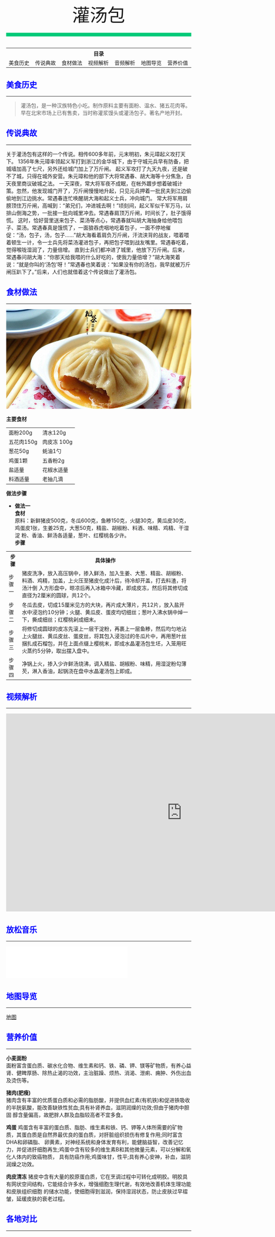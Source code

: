 <div align="center">
    <font face="黑体" size="8">灌汤包</font>
</div><br>
<div style="background-color: #00CA79;height: 10px"></div>
<br>
<table style="border:none;">
    <tr>
        <th colspan="7"style="border:none;width: 850px">
            目录
        </th>
    </tr>
    <tr style="width: 500px; border:none;">
        <td style="border:none">
        美食历史
        </td>
        <td style="border:none">
        传说典故
        </td>
        <td style="border:none">
        食材做法
        </td>
        <td style="border:none">
        视频解析
        </td>
        <td style="border:none">
        音频解析
        </td>
        <td style="border:none">
        地图导览
        </td>
        <td style="border:none">
        营养价值
        </td>
    </tr>
</table>

## <font color="blue">美食历史</font>

---

>灌汤包，是一种汉族特色小吃。制作原料主要有面粉、温水、猪五花肉等。早在北宋市场上已有售卖，当时称灌浆馒头或灌汤包子。著名产地开封。

## <font color="blue">传说典故</font>

---

关于灌汤包有这样的一个传说。相传600多年前，元末明初，朱元璋起义攻打天下。
1356年朱元璋率领起义军打到浙江的金华城下，由于守城元兵早有防备，把城墙加高了七尺，另外还给城门加上了万斤闸。
起义军攻打了九天九夜，还是破不了城，只得在城外安营。朱元璋和他的部下大将常遇春、胡大海等十分焦急，白天夜里商议破城之法。
一天深夜，常大将军夜不成眠，在帐外踱步想着破城计策。忽然，他发现城门开了，万斤闸慢慢地升起，只见元兵押着一批民夫到江边偷偷地到江边挑水。常遇春连忙唤醒胡大海和起义士兵，冲向城门。
常大将军用肩膀顶住万斤闸，高喊到：“弟兄们，冲进城去啊！”顷刻间，起义军似千军万马，以排山倒海之势，一批接一批向城里冲去。常遇春肩顶万斤闸，时间长了，肚子饿得慌。
这时，恰好营里送来包子、菜汤等点心，常遇春就叫胡大海抽身给他喂包子、菜汤。常遇春真是饿慌了，一面狼吞虎咽地吃着包子，一面不停地催促：“汤，包子，汤，包子……”胡大海看着肩负万斤闸，汗流浃背的战友，喂着喂着顿生一计，令一士兵先将菜汤灌进包子，再把包子喂到战友嘴里。常遇春吃着，觉得喉咙湿润了，力量倍增。
直到士兵们都冲进了城里，他放下万斤闸。后来，常遇春问胡大海：“你那天给我喂的什么好吃的，使我力量倍增？”胡大海笑着说：“就是你叫的‘汤包’呀！”常遇春也笑着说：“如果没有你的汤包，我早就被万斤闸压趴下了。”后来，人们也就借着这个传说做出了灌汤包。

## <font color="blue">食材做法</font>

---

![灌汤包](../../img/灌汤包.png)

**主要食材**<br>

<table>
    <tr>
        <td>面粉200g</td>
        <td>清水120g</td>
    </tr>
    <tr>
        <td>五花肉150g</td>
        <td>肉皮冻 100g</td>
    </tr>
    <tr>
        <td>葱花50g</td>
        <td>蚝油1勺</td>
    </tr>
    <tr>
        <td>鸡蛋1颗</td>
        <td>五香粉2g</td>
    </tr>
    <tr>
        <td>盐适量</td>
        <td>花椒水适量</td>
    </tr>
    <tr>
        <td>料酒适量</td>
        <td>老抽几滴</td>
    </tr>
</table>

<!--
| 面粉200g | 清水120g | 五花肉150g                                   |
|--------|--------|-------------------------------------------|
| 葱花50g  | 耗油1勺   | [肉皮冻](/laravel/base/materials/肉皮冻.md)100g |
| 鸡蛋1颗   | 五香粉2g  | 盐适量                                       |
| 料酒适量   | 花椒水适量  | 老抽几滴                                      | -->

**做法步骤**<br>
- **做法一**<br>
  **食材**<br>
  原料：新鲜猪皮500克，冬瓜600克，鱼糁150克，火腿30克，黄瓜皮30克，鸡蛋皮1张，生姜25克，大葱50克，精盐、胡椒粉、料酒、味精、鸡精、干湿淀
  粉、香油、鲜汤各适量，葱叶、红樱桃各少许。<br>
  **步骤**<br>

<table>
    <tr>
        <th>步骤</th>
        <th>具体操作</th>
    </tr>
    <tr>
        <td>步骤一</td>
        <td>猪皮洗净，放入高压锅中，掺入鲜汤，加入生姜、大葱、精盐、胡椒粉、料酒、鸡精，加盖，上火压至猪皮化成汁后，待冷却开盖，打去料渣，将汤汁倒
        入方形盘中，晾凉后再入冰箱中冷藏，即成皮冻，然后将其修切成直径为2厘米的圆球，共12个。</td>
    </tr>
    <tr>
        <td>步骤二</td>
        <td>冬瓜去皮，切成15厘米见方的大块，再片成大薄片，共12片，放入盐开水中浸泡约10分钟；火腿、黄瓜皮、蛋皮均切细丝；葱叶入沸水锅中焯一下，撕成细丝；红樱桃剁成细末。</td>
    </tr>
    <tr>
        <td>步骤三</td>
        <td>将修切成圆球的皮冻先滚上一层干淀粉，再裹上一层鱼糁，然后均匀地沾上火腿丝、黄瓜皮丝、蛋皮丝，将其包入浸泡过的冬瓜片中，再用葱叶丝捆扎成石榴包，并在上面点缀上樱桃末，即成水晶灌汤包生坯，入笼用旺火蒸约5分钟，取出摆入盘中。</td>
    </tr>
    <tr>
        <td>步骤四</td>
        <td>净锅上火，掺入少许鲜汤烧沸，调入精盐、胡椒粉、味精，用湿淀粉勾薄芡，淋入香油，起锅浇在盘中水晶灌汤包上即成。</td>
    </tr>
</table>

## <font color="blue">视频解析</font>

---

<iframe width="956" height="538" src="https://www.youtube.com/embed/lVGp3WlCIg0" title="灌汤包 包法简单 不漏汤 不掉底 Soup Dumplings" frameborder="0" allow="accelerometer; autoplay; clipboard-write; encrypted-media; gyroscope; picture-in-picture; web-share" allowfullscreen></iframe>

## <font color="blue">放松音乐</font>

---

<iframe frameborder="no" border="0" marginwidth="0" marginheight="0" width=330 height=86 src="//music.163.com/outchain/player?type=2&id=1887010461&auto=1&height=66"></iframe>

## <font color="blue">地图导览</font>

---
[地图](https://www.google.com.hk/search?newwindow=1&tbs=lf:1,lf_ui:9&tbm=lcl&q=%E7%81%8C%E6%B1%A4%E5%8C%85%E5%9C%B0%E5%9B%BE&rflfq=1&num=10&rllag=22845856,113675447,46655&ved=2ahUKEwjp2uaowen9AhUNzqQKHYOFDAIQtgN6BAgPEAU)

## <font color="blue">营养价值</font>

---

**小麦面粉**<br>
  面粉富含蛋白质、碳水化合物、维生素和钙、铁、磷、钾、镁等矿物质，有养心益肾、健睥厚肠、除热止渴的功效，主治脏躁、烦热、消渴、泄痢、痈肿、外伤出血及烫伤等。

**猪肉(肥瘦)**<br>
  猪肉含有丰富的优质蛋白质和必需的脂肪酸，并提供血红素(有机铁)和促进铁吸收的半胱氨酸，能改善缺铁性贫血;具有补肾养血，滋阴润燥的功效;但由于猪肉中胆固
  醇含量偏高，故肥胖人群及血脂较高者不宜多食。

**鸡蛋**
  鸡蛋含有丰富的蛋白质、脂肪、维生素和铁、钙、钾等人体所需要的矿物质，其蛋白质是自然界最优良的蛋白质，对肝脏组织损伤有修复作用;同时富含DHA和卵磷脂、
  卵黄素，对神经系统和身体发育有利，能健脑益智，改善记忆力，并促进肝细胞再生;鸡蛋中含有较多的维生素B和其他微量元素，可以分解和氧化人体内的致癌物质，
  具有防癌作用;鸡蛋味甘，性平;具有养心安神，补血，滋阴润燥之功效。

**肉皮清冻**
  猪皮中含有大量的胶原蛋白质，它在烹调过程中可转化成明胶。明胶具有网状空间结构，它能结合许多水，增强细胞生理代谢，有效地改善机体生理功能和皮肤组织细胞
  的储水功能，使细胞得到滋润，保持湿润状态，防止皮肤过早褶皱，延缓皮肤的衰老过程。

## <font color="blue">各地对比</font>

---


<br>
<br>
<br>
<br>
<br>